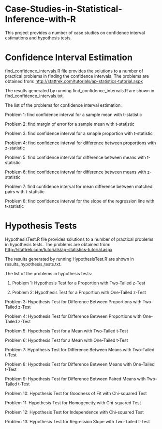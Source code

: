 # Case-Studies-in-Statistical-Inference-with-R
This project provides a number of case studies on confidence interval estimations and hypothesis tests.

# Confidence Interval Estimation

find_confidence_intervals.R file provides the solutions to a number of practical problems in finding the confidence intervals. The problems are obtained from: http://stattrek.com/tutorials/ap-statistics-tutorial.aspx

The results generated by running find_confidence_intervals.R are shown in find_confidence_intervals.txt.

The list of the problems for confidence interval estimation:

Problem 1: find confidence interval for a sample mean with t-statistic

Problem 2: find margin of error for a sample mean with t-statistic

Problem 3: find confidence interval for a smaple proportion with t-statistic

Problem 4: find confidence interval for difference between proportions with z-statistic

Problem 5: find confidence interval for difference between means with t-statistic

Problem 6: find confidence interval for difference between means with z-statistic

Problem 7: find confidence interval for mean difference between matched pairs with t-statistic

Problem 8: find confidence interval for the slope of the regression line with t-statistic

# Hypothesis Tests

HypothesisTest.R file provides solutions to a number of practical problems in hypothesis tests. The problems are obtained from: http://stattrek.com/tutorials/ap-statistics-tutorial.aspx

The results generated by running HypothesisTest.R are shown in results_hypothesis_tests.txt.

The list of the problems in hypothesis tests:

1. Problem 1: Hypothesis Test for a Proportion with Two-Tailed z-Test

2. Problem 2: Hypothesis Test for a Proportion with One-Tailed z-Test

Problem 3: Hypothesis Test for Difference Between Proportions with Two-Tailed z-Test

Problem 4: Hypothesis Test for Difference Between Proportions with One-Tailed z-Test

Problem 5: Hypothesis Test for a Mean with Two-Tailed t-Test

Problem 6: Hypothesis Test for a Mean with One-Tailed t-Test

Problem 7: Hypothesis Test for Difference Between Means with Two-Tailed t-Test

Problem 8: Hypothesis Test for Difference Between Means with One-Tailed t-Test

Problem 9: Hypothesis Test for Difference Between Paired Means with Two-Tailed t-Test

Problem 10: Hypothesis Test for Goodness of Fit with Chi-squared Test

Problem 11: Hypothesis Test for Homogeneity with Chi-squared Test

Problem 12: Hypothesis Test for Independence with Chi-squared Test

Problem 13: Hypothesis Test for Regression Slope with Two-Tailed t-Test


